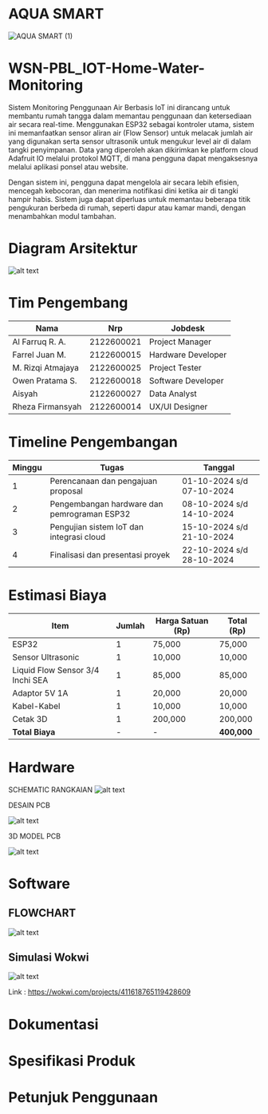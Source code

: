 # AQUA SMART
![AQUA SMART (1)](https://github.com/user-attachments/assets/5526e358-7520-43ce-8ac9-127eed4594b0)

# WSN-PBL_IOT-Home-Water-Monitoring
Sistem Monitoring Penggunaan Air Berbasis IoT ini dirancang untuk membantu rumah tangga dalam memantau penggunaan dan ketersediaan air secara real-time. Menggunakan ESP32 sebagai kontroler utama, sistem ini memanfaatkan sensor aliran air (Flow Sensor) untuk melacak jumlah air yang digunakan serta sensor ultrasonik untuk mengukur level air di dalam tangki penyimpanan. Data yang diperoleh akan dikirimkan ke platform cloud Adafruit IO melalui protokol MQTT, di mana pengguna dapat mengaksesnya melalui aplikasi ponsel atau website.

Dengan sistem ini, pengguna dapat mengelola air secara lebih efisien, mencegah kebocoran, dan menerima notifikasi dini ketika air di tangki hampir habis. Sistem juga dapat diperluas untuk memantau beberapa titik pengukuran berbeda di rumah, seperti dapur atau kamar mandi, dengan menambahkan modul tambahan.

# Diagram Arsitektur
![alt text](https://github.com/oreo240202/AQUASMART/blob/77f9cb3edbcd3e97788744c1c1b3db2177442cfd/versibaru.drawio%20(1).png)


# Tim Pengembang

| Nama                   | Nrp                          | Jobdesk                  |
|-----------------------|--------------------------------|------------------------|
| Al Farruq R. A.      | 2122600021                      |   Project Manager      |
| Farrel Juan M.       | 2122600015                        |    Hardware Developer  |
| M. Rizqi Atmajaya    | 2122600025                      |  Project Tester        |
| Owen Pratama S.      |  2122600018                     |    Software Developer  |
| Aisyah                |  2122600027                    |  Data Analyst          |
| Rheza Firmansyah      | 2122600014                       | UX/UI Designer         |

# Timeline Pengembangan
| Minggu | Tugas                                           | Tanggal                   |
|--------|-------------------------------------------------|---------------------------|
| 1      | Perencanaan dan pengajuan proposal              | 01-10-2024 s/d 07-10-2024 |
| 2      | Pengembangan hardware dan pemrograman ESP32     | 08-10-2024 s/d 14-10-2024 |
| 3      | Pengujian sistem IoT dan integrasi cloud        | 15-10-2024 s/d 21-10-2024 |
| 4      | Finalisasi dan presentasi proyek                | 22-10-2024 s/d 28-10-2024 |

# Estimasi Biaya

| Item                       | Jumlah | Harga Satuan (Rp) | Total (Rp) |
|---------------------------|--------|-------------------|------------|
| ESP32                     | 1      | 75,000            | 75,000     |
| Sensor Ultrasonic         | 1      | 10,000            | 10,000     |
| Liquid Flow Sensor 3/4 Inchi SEA               | 1      | 85,000            | 85,000     |
| Adaptor 5V 1A            | 1      | 20,000            | 20,000     |
| Kabel-Kabel               | 1      | 10,000            | 10,000     |
| Cetak 3D                 | 1      | 200,000                 | 200,000           |
| **Total Biaya**          | -      | -                 | **400,000**|

# Hardware
SCHEMATIC RANGKAIAN
![alt text](https://github.com/oreo240202/AQUASMART/blob/main/Hardware/Desain_PCB/Schematic.jpg?raw=true)

DESAIN PCB

![alt text](https://github.com/oreo240202/AQUASMART/blob/main/Hardware/Desain_PCB/Desain_PCB.jpg?raw=true)

3D MODEL PCB

![alt text](https://github.com/oreo240202/AQUASMART/blob/main/Hardware/Desain_PCB/aquasmart_3D_PCB.png?raw=true)
# Software
## FLOWCHART
![alt text](https://github.com/oreo240202/AQUASMART/blob/main/Software/ESP32_Source_Code/Flowchart_Program_ESP32.svg?raw=true)

## Simulasi Wokwi 
![alt text](https://github.com/oreo240202/AQUASMART/blob/Mine292-README.md-patch-1/Software/ESP32_Source_Code/Rangkaian_Wokwi.jpeg?raw=true)

Link : https://wokwi.com/projects/411618765119428609

# Dokumentasi

# Spesifikasi Produk

# Petunjuk Penggunaan

